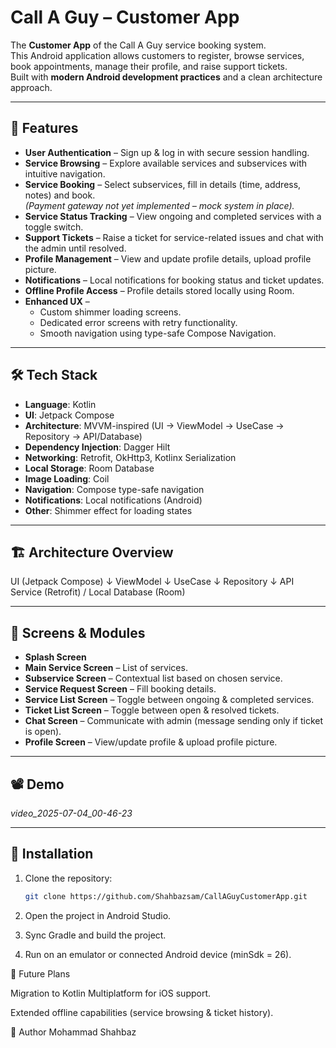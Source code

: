 # Call A Guy – Customer App

The **Customer App** of the Call A Guy service booking system.  
This Android application allows customers to register, browse services, book appointments, manage their profile, and raise support tickets.  
Built with **modern Android development practices** and a clean architecture approach.

---

## 📱 Features

- **User Authentication** – Sign up & log in with secure session handling.
- **Service Browsing** – Explore available services and subservices with intuitive navigation.
- **Service Booking** – Select subservices, fill in details (time, address, notes) and book.  
  *(Payment gateway not yet implemented – mock system in place).*
- **Service Status Tracking** – View ongoing and completed services with a toggle switch.
- **Support Tickets** – Raise a ticket for service-related issues and chat with the admin until resolved.
- **Profile Management** – View and update profile details, upload profile picture.
- **Notifications** – Local notifications for booking status and ticket updates.
- **Offline Profile Access** – Profile details stored locally using Room.
- **Enhanced UX** –  
  - Custom shimmer loading screens.  
  - Dedicated error screens with retry functionality.  
  - Smooth navigation using type-safe Compose Navigation.

---

## 🛠 Tech Stack

- **Language**: Kotlin
- **UI**: Jetpack Compose
- **Architecture**: MVVM-inspired (UI → ViewModel → UseCase → Repository → API/Database)
- **Dependency Injection**: Dagger Hilt
- **Networking**: Retrofit, OkHttp3, Kotlinx Serialization
- **Local Storage**: Room Database
- **Image Loading**: Coil
- **Navigation**: Compose type-safe navigation
- **Notifications**: Local notifications (Android)
- **Other**: Shimmer effect for loading states

---

## 🏗 Architecture Overview

UI (Jetpack Compose)
↓
ViewModel
↓
UseCase
↓
Repository
↓
API Service (Retrofit) / Local Database (Room)


---

## 📸 Screens & Modules

- **Splash Screen**
- **Main Service Screen** – List of services.
- **Subservice Screen** – Contextual list based on chosen service.
- **Service Request Screen** – Fill booking details.
- **Service List Screen** – Toggle between ongoing & completed services.
- **Ticket List Screen** – Toggle between open & resolved tickets.
- **Chat Screen** – Communicate with admin (message sending only if ticket is open).
- **Profile Screen** – View/update profile & upload profile picture.

---

## 📽 Demo

*video_2025-07-04_00-46-23*

---

## 🚀 Installation

1. Clone the repository:
   ```bash
   git clone https://github.com/Shahbazsam/CallAGuyCustomerApp.git

2. Open the project in Android Studio.

3. Sync Gradle and build the project.

4. Run on an emulator or connected Android device (minSdk = 26).

📌 Future Plans

Migration to Kotlin Multiplatform for iOS support.

Extended offline capabilities (service browsing & ticket history).

👤 Author
Mohammad Shahbaz

